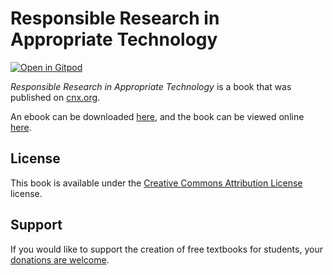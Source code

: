 # Responsible Research in Appropriate Technology

[![Open in Gitpod](https://gitpod.io/button/open-in-gitpod.svg)](https://gitpod.io/from-referrer/)

_Responsible Research in Appropriate Technology_ is a book that was published on [cnx.org](https://cnx.org/).

An ebook can be downloaded [here](https://github.com/cnx-user-books/cnxbook-responsible-research-in-appropriate-technology/releases/latest), and the book can be viewed online [here](https://github.com/cnx-user-books/cnxbook-responsible-research-in-appropriate-technology/releases/latest).

## License
This book is available under the [Creative Commons Attribution License](./LICENSE) license.

## Support
If you would like to support the creation of free textbooks for students, your [donations are welcome](https://riceconnect.rice.edu/donation/support-openstax-banner).
